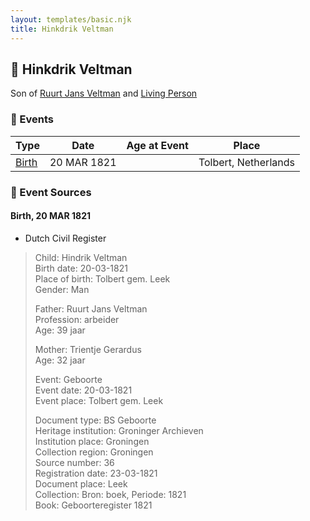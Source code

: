 ```yaml
---
layout: templates/basic.njk
title: Hinkdrik Veltman
---
```

## 🔵 Hinkdrik Veltman

Son of [Ruurt Jans Veltman](/people/5/53462276) and [Living Person](/people/5/5258118)

### 📆 Events

Type | Date | Age at Event | Place
------ | ------ | ------ | ------
[Birth](#event-event-2) | 20 MAR 1821 |  | Tolbert, Netherlands

### 📰 Event Sources

#### <a id="event-event-2"></a> Birth, 20 MAR 1821
* Dutch Civil Register
>   
  > Child: Hindrik Veltman  
  > Birth date: 20-03-1821  
  > Place of birth: Tolbert gem. Leek  
  > Gender: Man  
  >   
  > Father: Ruurt Jans Veltman  
  > Profession: arbeider  
  > Age: 39 jaar  
  >   
  > Mother: Trientje Gerardus  
  > Age: 32 jaar  
  >   
  > Event: Geboorte  
  > Event date: 20-03-1821  
  > Event place: Tolbert gem. Leek  
  >   
  > Document type: BS Geboorte  
  > Heritage institution: Groninger Archieven  
  > Institution place: Groningen  
  > Collection region: Groningen  
  > Source number: 36  
  > Registration date: 23-03-1821  
  > Document place: Leek  
  > Collection: Bron: boek, Periode: 1821  
  > Book: Geboorteregister 1821  
  >